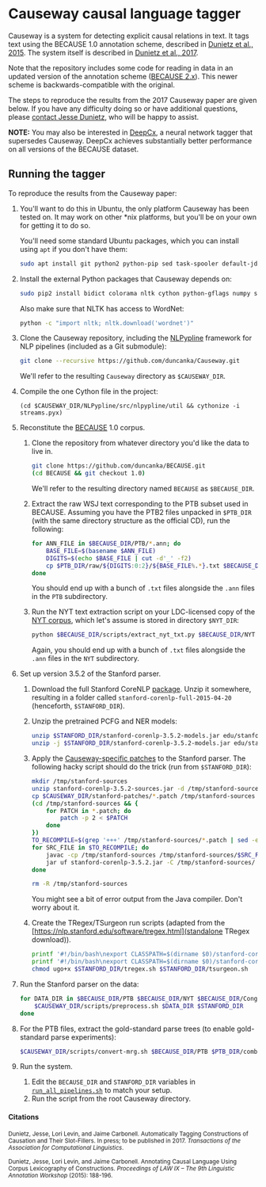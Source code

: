 # Causeway causal language tagger

Causeway is a system for detecting explicit causal relations in text. It tags text using the BECAUSE 1.0 annotation scheme, described in [Dunietz et al., 2015](http://www.cs.cmu.edu/~jdunietz/publications/causal-language-annotation.pdf). The system itself is described in [Dunietz et al., 2017](http://www.cs.cmu.edu/~jdunietz/publications/causeway-system.pdf).

Note that the repository includes some code for reading in data in an updated version of the annotation scheme ([BECAUSE 2.x](https://www.cs.cmu.edu/~jdunietz/publications/because-v2.pdf)). This newer scheme is backwards-compatible with the original.

The steps to reproduce the results from the 2017 Causeway paper are given below. If you have any difficulty doing so or have additional questions, please [contact Jesse Dunietz](mailto:jdunietz@cs.cmu.edu), who will be happy to assist.

**NOTE:** You may also be interested in [DeepCx](https://github.com/duncanka/lstm-causality-tagger), a neural network tagger that supersedes Causeway. DeepCx achieves substantially better performance on all versions of the BECAUSE dataset.


## Running the tagger
To reproduce the results from the Causeway paper:

1. You'll want to do this in Ubuntu, the only platform Causeway has been tested on. It may work on other *nix platforms, but you'll be on your own for getting it to do so.

   You'll need some standard Ubuntu packages, which you can install using `apt` if you don't have them:
   ```bash
   sudo apt install git python2 python-pip sed task-spooler default-jdk # or any JDK
   ```

2. Install the external Python packages that Causeway depends on:
   ```bash
   sudo pip2 install bidict colorama nltk cython python-gflags numpy scipy scikit-learn python-crfsuite
   ```
   Also make sure that NLTK has access to WordNet:
   ```bash
   python -c "import nltk; nltk.download('wordnet')"
   ```

3. Clone the Causeway repository, including the [NLPypline](https://github.com/duncanka/NLPypline) framework for NLP pipelines (included as a Git submodule):
   ```bash
   git clone --recursive https://github.com/duncanka/Causeway.git
   ```
   We'll refer to the resulting `Causeway` directory as `$CAUSEWAY_DIR`.

4. Compile the one Cython file in the project:
   ```
   (cd $CAUSEWAY_DIR/NLPypline/src/nlpypline/util && cythonize -i streams.pyx)
   ```

5. Reconstitute the [BECAUSE](https://github.com/duncanka/BECauSE) 1.0 corpus.
   1. Clone the repository from whatever directory you'd like the data to live in.
      ```bash
      git clone https://github.com/duncanka/BECAUSE.git
      (cd BECAUSE && git checkout 1.0)
      ```
      We'll refer to the resulting directory named `BECAUSE` as `$BECAUSE_DIR`.

   2. Extract the raw WSJ text corresponding to the PTB subset used in BECAUSE. Assuming you have the PTB2 files unpacked in `$PTB_DIR` (with the same directory structure as the official CD), run the following:
      ```bash
      for ANN_FILE in $BECAUSE_DIR/PTB/*.ann; do
          BASE_FILE=$(basename $ANN_FILE)
          DIGITS=$(echo $BASE_FILE | cut -d'_' -f2)
          cp $PTB_DIR/raw/${DIGITS:0:2}/${BASE_FILE%.*}.txt $BECAUSE_DIR/PTB/
      done
      ```
      You should end up with a bunch of `.txt` files alongside the `.ann` files in the `PTB` subdirectory.

   3. Run the NYT text extraction script on your LDC-licensed copy of the [NYT corpus](https://catalog.ldc.upenn.edu/LDC2008T19), which let's assume is stored in directory `$NYT_DIR`:
      ```bash
      python $BECAUSE_DIR/scripts/extract_nyt_txt.py $BECAUSE_DIR/NYT $(for FNAME in $BECAUSE_DIR/NYT/*.ann; do find $NYT_DIR -name $(basename "${FNAME%.ann}.xml"); done)
      ```
      Again, you should end up with a bunch of `.txt` files alongside the `.ann` files in the `NYT` subdirectory.

6. Set up version 3.5.2 of the Stanford parser.
   1. Download the full Stanford CoreNLP [package](http://nlp.stanford.edu/software/stanford-corenlp-full-2015-04-20.zip). Unzip it somewhere, resulting in a folder called `stanford-corenlp-full-2015-04-20` (henceforth, `$STANFORD_DIR`).

   2. Unzip the pretrained PCFG and NER models:
      ```bash
      unzip $STANFORD_DIR/stanford-corenlp-3.5.2-models.jar edu/stanford/nlp/models/lexparser/englishPCFG.ser.gz -d $STANFORD_DIR
      unzip -j $STANFORD_DIR/stanford-corenlp-3.5.2-models.jar edu/stanford/nlp/models/ner/english.all.3class.distsim.crf.ser.gz -d $STANFORD_DIR/classifiers
      ```

   3. Apply the [Causeway-specific patches](../master/stanford-patches) to the Stanford parser. The following hacky script should do the trick (run from `$STANFORD_DIR`):
      ```bash
      mkdir /tmp/stanford-sources
      unzip stanford-corenlp-3.5.2-sources.jar -d /tmp/stanford-sources
      cp $CAUSEWAY_DIR/stanford-patches/*.patch /tmp/stanford-sources
      (cd /tmp/stanford-sources && {
          for PATCH in *.patch; do
              patch -p 2 < $PATCH
          done
      })
      TO_RECOMPILE=$(grep '+++' /tmp/stanford-sources/*.patch | sed -e 's/.*\(edu.*\.java\).*/\1/' | sort | uniq)
      for SRC_FILE in $TO_RECOMPILE; do
          javac -cp /tmp/stanford-sources /tmp/stanford-sources/$SRC_FILE
          jar uf stanford-corenlp-3.5.2.jar -C /tmp/stanford-sources/ ${SRC_FILE%.java}.class
      done

      rm -R /tmp/stanford-sources
      ```
      You might see a bit of error output from the Java compiler. Don't worry about it.

    4. Create the TRegex/TSurgeon run scripts (adapted from the [https://nlp.stanford.edu/software/tregex.html](standalone TRegex download)).
       ```bash
       printf '#!/bin/bash\nexport CLASSPATH=$(dirname $0)/stanford-corenlp-3.5.2.jar:$CLASSPATH\njava -mx100m edu.stanford.nlp.trees.tregex.TregexPattern "$@"\n' > $STANFORD_DIR/tregex.sh
       printf '#!/bin/bash\nexport CLASSPATH=$(dirname $0)/stanford-corenlp-3.5.2.jar:$CLASSPATH\njava -mx100m edu.stanford.nlp.trees.tregex.tsurgeon.Tsurgeon "$@"\n' > $STANFORD_DIR/tsurgeon.sh
       chmod ugo+x $STANFORD_DIR/tregex.sh $STANFORD_DIR/tsurgeon.sh
       ```

7. Run the Stanford parser on the data:
   ```bash
   for DATA_DIR in $BECAUSE_DIR/PTB $BECAUSE_DIR/NYT $BECAUSE_DIR/CongressionalHearings; do
       $CAUSEWAY_DIR/scripts/preprocess.sh $DATA_DIR $STANFORD_DIR
   done
   ```

8. For the PTB files, extract the gold-standard parse trees (to enable gold-standard parse experiments):
   ```bash
   $CAUSEWAY_DIR/scripts/convert-mrg.sh $BECAUSE_DIR/PTB $PTB_DIR/combined $STANFORD_DIR
   ```

9. Run the system.
   1. Edit the `BECAUSE_DIR` and `STANFORD_DIR` variables in [`run_all_pipelines.sh`](scripts/run_all_pipelines.sh) to match your setup.
   2. Run the script from the root Causeway directory.

#### Citations

<sub>Dunietz, Jesse, Lori Levin, and Jaime Carbonell. Automatically Tagging Constructions of Causation and Their Slot-Fillers. In press; to be published in 2017. *Transactions of the Association for Computational Linguistics*.</sub>

<sub>Dunietz, Jesse, Lori Levin, and Jaime Carbonell. Annotating Causal Language Using Corpus Lexicography of Constructions. *Proceedings of LAW IX – The 9th Linguistic Annotation Workshop* (2015): 188-196.</sub>
